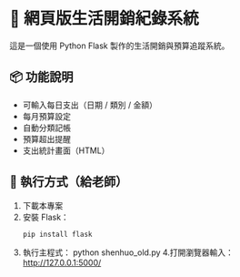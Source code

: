 # 🧾 網頁版生活開銷紀錄系統

這是一個使用 Python Flask 製作的生活開銷與預算追蹤系統。

## 📦 功能說明

- 可輸入每日支出（日期 / 類別 / 金額）
- 每月預算設定
- 自動分類記帳
- 預算超出提醒
- 支出統計畫面（HTML）

## 🚀 執行方式（給老師）

1. 下載本專案
2. 安裝 Flask：
   ```bash
   pip install flask
3. 執行主程式：
   python shenhuo_old.py
4.打開瀏覽器輸入：
   http://127.0.0.1:5000/
